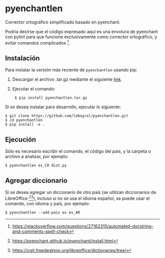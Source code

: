 # pyenchantlen

Corrector ortográfico simplificado basado en pyenchant.

Podría decirse que el código expresado aquí es una envolura de pyenchant con pylint para que funcione exclusivamente como corrector ortográfico, y evitar comandos complicados [^fn3].

## Instalación

Para instalar la versión más reciente de ``pyenchantlen`` usando pip:

1. Descargar el archivo .tar.gz mediante el siguiente [link](https://github.com/lobogral/pyenchantlen/releases/latest/download/pyenchantlen.tar.gz).

2. Ejecutar el comando:

        $ pip install pyenchantlen.tar.gz

Si se desea instalar para desarrollo, ejecutar lo siguiente:

    $ git clone https://github.com/lobogral/pyenchantlen.git
    $ cd pyenchantlen
    $ pip install -e .

## Ejecución

Sólo es necesario escribir el comando, el código del país, y la carpeta o archivo a analizar, por ejemplo:

    $ pyenchantlen es_CO dist.py
    
## Agregar diccionario
    
Si se desea agregar un diccionario de otro país (se utilizan diccionarios de LibreOffice [^fn1][^fn2]), incluso si no se usa el idioma español, se puede usar el comando, con idioma y país, por ejemplo:

    $ pyenchantlen --add-pais es es_AR 
    
[^fn1]: https://pyenchant.github.io/pyenchant/install.html

[^fn2]: https://cgit.freedesktop.org/libreoffice/dictionaries/tree/

[^fn3]: https://stackoverflow.com/questions/27162315/automated-docstring-and-comments-spell-check

